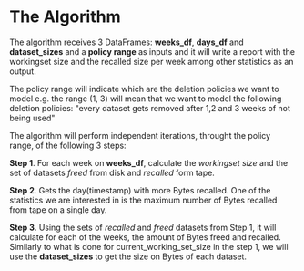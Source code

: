 # The Algorithm

The algorithm receives 3 DataFrames: **weeks_df**, **days_df** and **dataset_sizes** 
and a **policy range** as inputs and it will write a report with the workingset size
and the recalled size per week among other statistics as an output.

The policy range will indicate which are the deletion policies we want to
model e.g. the range (1, 3) will mean that we want to model the following
deletion policies: "every dataset gets removed after 1,2 and 3 weeks of not
being used"

The algorithm will perform independent iterations, throught the policy range,
of the following 3 steps:

**Step 1**. For each week on **weeks_df**, calculate the *workingset size* and
the set of datasets *freed* from disk and *recalled* form tape.

**Step 2**. Gets the day(timestamp) with more Bytes recalled.
One of the statistics we are interested in is the maximum number of Bytes
recalled from tape on a single day. 

**Step 3**. Using the sets of *recalled* and *freed* datasets from Step 1, it will calculate
for each of the weeks, the amount of Bytes freed and recalled.
Similarly to what is done for current_working_set_size in the step 1, we will use
the **dataset_sizes** to get the size on Bytes of each dataset.


